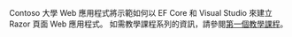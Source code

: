 Contoso 大學 Web 應用程式將示範如何以 EF Core 和 Visual Studio 來建立 Razor 頁面 Web 應用程式。 如需教學課程系列的資訊，請參閱[第一個教學課程](xref:data/ef-rp/intro)。
